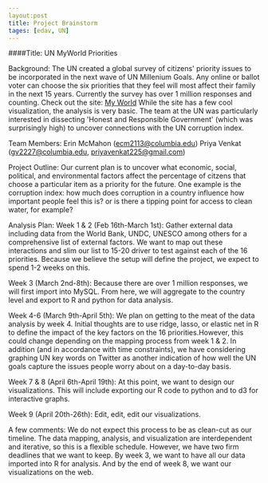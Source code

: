 ```yaml
---
layout:post
title: Project Brainstorm
tages: [edav, UN]
---
```

####Title: UN MyWorld Priorities 

Background: 
The UN created a global survey of citizens' priority issues to be incorporated in the next wave of UN Millenium Goals.  Any online or ballot voter can choose the six priorities that they feel will most affect their family in the next 15 years.  Currently the survey has over 1 million responses and counting.  Check out the site: [My World](http://www.myworld2015.org/)  While the site has a few cool visualization, the analysis is very basic.  The team at the UN was particularly interested in dissecting 'Honest and Responsible Government' \(which was surprisingly high\) to uncover connections with the UN corruption index.  

Team Members:
Erin McMahon \(ecm2113@columbia.edu\)
Priya Venkat \(gv2227@columbia.edu, priyavenkat225@gmail.com\)

Project Outline:
Our current plan is to uncover what economic, social, political, and environmental factors affect the percentage of citzens that choose a particular item as a priority for the future.  One example is the corruption index: how much does corruption in a country influence how important people feel this is?  or is there a tipping point for access to clean water, for example?  

Analysis Plan:
Week 1 & 2 \(Feb 16th-March 1st\): Gather external data including data from the World Bank, UNDC, UNESCO among others for a comprehensive list of external factors.  We want to map out these interactions and slim our list to 15-20 driver to test against each of the 16 priorities.  Because we believe the setup will define the project, we expect to spend 1-2 weeks on this. 

Week 3 \(March 2nd-8th\): Because there are over 1 million responses, we will first import into MySQL.  From here, we will aggregate to the country level and export to R and python for data analysis.

Week 4-6 \(March 9th-April 5th\): We plan on getting to the meat of the data analysis by week 4.  Initial thoughts are to use ridge, lasso, or elastic net in R to define the impact of the key factors on the 16 priorities.However, this could change depending on the mapping process from week 1 & 2.  In addition (and in accordance with time constraints), we have considering graphing UN key words on Twitter as another indication of how well the UN goals capture the issues people worry about on a day-to-day basis.   

Week 7 & 8 \(April 6th-April 19th\): At this point, we want to design our visualizations.  This will include exporting our R code to python and to d3 for interactive graphs.    

Week 9 \(April 20th-26th\): Edit, edit, edit our visualizations.  

A few comments:
We do not expect this process to be as clean-cut as our timeline.  The data mapping, analysis, and visualization are interdependent and iterative, so this is a flexible schedule.  However, we have two firm deadlines that we want to keep. By week 3, we want to have all our data imported into R for analysis.  And by the end of week 8, we want our visualizations on the web.  




 



